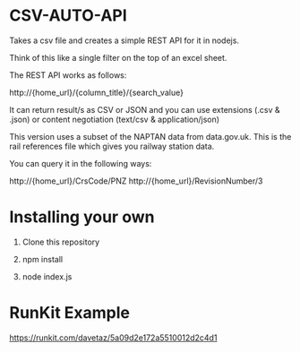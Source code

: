 # CSV-AUTO-API

Takes a csv file and creates a simple REST API for it in nodejs.

Think of this like a single filter on the top of an excel sheet.

The REST API works as follows:

http://{home_url}/{column_title}/{search_value}

It can return result/s as CSV or JSON and you can use extensions (.csv & .json) or content negotiation (text/csv & application/json)

This version uses a subset of the NAPTAN data from data.gov.uk. This is the rail references file which gives you railway station data.

You can query it in the following ways:

http://{home_url}/CrsCode/PNZ
http://{home_url}/RevisionNumber/3

# Installing your own

1) Clone this repository

2) npm install 

3) node index.js

# RunKit Example

https://runkit.com/davetaz/5a09d2e172a5510012d2c4d1
